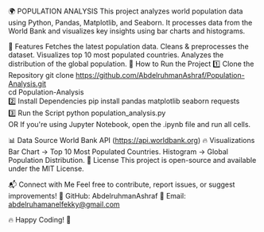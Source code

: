 🌍 POPULATION ANALYSIS
This project analyzes world population data using Python, Pandas, Matplotlib, and Seaborn.
It processes data from the World Bank and visualizes key insights using bar charts and histograms.

📌 Features
Fetches the latest population data.
Cleans & preprocesses the dataset.
Visualizes top 10 most populated countries.
Analyzes the distribution of the global population.
🚀 How to Run the Project
1️⃣ Clone the Repository
git clone https://github.com/AbdelruhmanAshraf/Population-Analysis.git  
cd Population-Analysis  
2️⃣ Install Dependencies
pip install pandas matplotlib seaborn requests  
3️⃣ Run the Script
python population_analysis.py  
OR
If you're using Jupyter Notebook, open the .ipynb file and run all cells.

📊 Data Source
World Bank API (https://api.worldbank.org)
🔥 Visualizations
Bar Chart → Top 10 Most Populated Countries.
Histogram → Global Population Distribution.
📜 License
This project is open-source and available under the MIT License.

📬 Connect with Me
Feel free to contribute, report issues, or suggest improvements!
🔗 GitHub: AbdelruhmanAshraf
📩 Email: abdelruhamanelfekky@gmail.com

🔥 Happy Coding! 🚀







